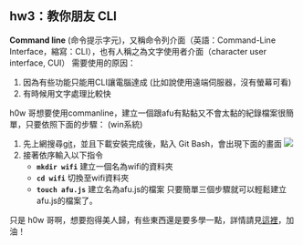 ## hw3：教你朋友 CLI

**Command line** (命令提示字元)，又稱命令列介面（英語：Command-Line Interface，縮寫：CLI），也有人稱之為文字使用者介面（character user interface, CUI）
需要使用的原因：


1. 因為有些功能只能用CLI讓電腦達成 (比如說使用遠端伺服器，沒有螢幕可看)
2. 有時候用文字處理比較快

h0w 哥想要使用commanline，建立一個跟afu有點黏又不會太黏的紀錄檔案很簡單，只要依照下面的步驟： (win系統)


1. 先上網搜尋[git]( https://git-scm.com/)，並且下載安裝完成後，點入 Git Bash，會出現下面的畫面
![](http://liveoncode.com/wp-content/uploads/2018/07/Screenshot_18.png)
2. 接著依序輸入以下指令
   * **`mkdir wifi`** 建立一個名為wifi的資料夾
   * **`cd wifi`** 切換至wifi資料夾
   * **`touch afu.js`** 建立名為afu.js的檔案
只要簡單三個步驟就可以輕鬆建立afu.js的檔案了。

只是 h0w 哥啊，想要抱得美人歸，有些東西還是要多學一點，詳情請見[這裡]( https://hackmd.io/6P8DocviSua_HTPDEWc0uQ)，加油！




